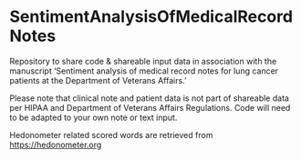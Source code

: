 # SentimentAnalysisOfMedicalRecordNotes

Repository to share code & shareable input data in association with the manuscript ‘Sentiment analysis of medical record notes for lung cancer patients at the Department of Veterans Affairs.’ 

Please note that clinical note and patient data is not part of shareable data per HIPAA and Department of Veterans Affairs Regulations. Code will need to be adapted to your own note or text input. 

Hedonometer related scored words are retrieved from https://hedonometer.org

